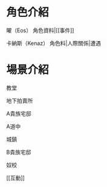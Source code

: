 # 角色介紹

曜（Eos）
角色資料|[[事件]]


卡納斯（Kenaz）
角色料|人際關係|遭遇


# 場景介紹
教堂

地下拍賣所

A貴族宅邸

A道中

城鎮

B貴族宅邸

奴校


[[互動]]